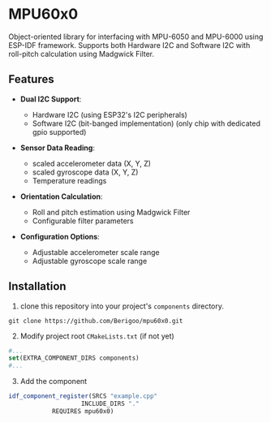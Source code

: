 # MPU60x0
Object-oriented library for interfacing with MPU-6050 and
MPU-6000 using ESP-IDF framework. Supports both Hardware I2C and
Software I2C with roll-pitch calculation using Madgwick Filter.

## Features
- **Dual I2C Support**:
  - Hardware I2C (using ESP32's I2C peripherals)
  - Software I2C (bit-banged implementation) (only chip with dedicated gpio supported)
  
- **Sensor Data Reading**:
  - scaled accelerometer data (X, Y, Z)
  - scaled gyroscope data (X, Y, Z)
  - Temperature readings
  
- **Orientation Calculation**:
  - Roll and pitch estimation using Madgwick Filter
  - Configurable filter parameters
  
- **Configuration Options**:
  - Adjustable accelerometer scale range
  - Adjustable gyroscope scale range 

## Installation

1. clone this repository into your project's `components` directory.
```shell
git clone https://github.com/Berigoo/mpu60x0.git 
```
2. Modify project root `CMakeLists.txt` (if not yet)
```CMake
#...
set(EXTRA_COMPONENT_DIRS components)
#...
```
3. Add the component
```Cmake
idf_component_register(SRCS "example.cpp"
                    INCLUDE_DIRS "."
		    REQUIRES mpu60x0) 
```